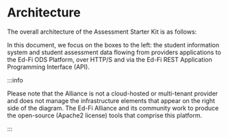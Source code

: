 # Architecture

The overall architecture of the Assessment Starter Kit is as follows:

<!-- ![](https://edfi.atlassian.net/wiki/plugins/servlet/confluence/placeholder/unknown-macro?name=inc-drawio&locale=en_US&version=2) -->

<!-- Image Lost -->

In this document, we focus on the boxes to the left: the student information
system and student assessment data flowing from providers applications to the
Ed-Fi ODS Platform, over HTTP/S and via the Ed-Fi REST Application Programming
Interface (API).

:::info

Please note that the Alliance is not a cloud-hosted or multi-tenant provider and
does not manage the infrastructure elements that appear on the right side of the
diagram. The Ed-Fi Alliance and its community work to produce the open-source
(Apache2 license) tools that comprise this platform.

:::
